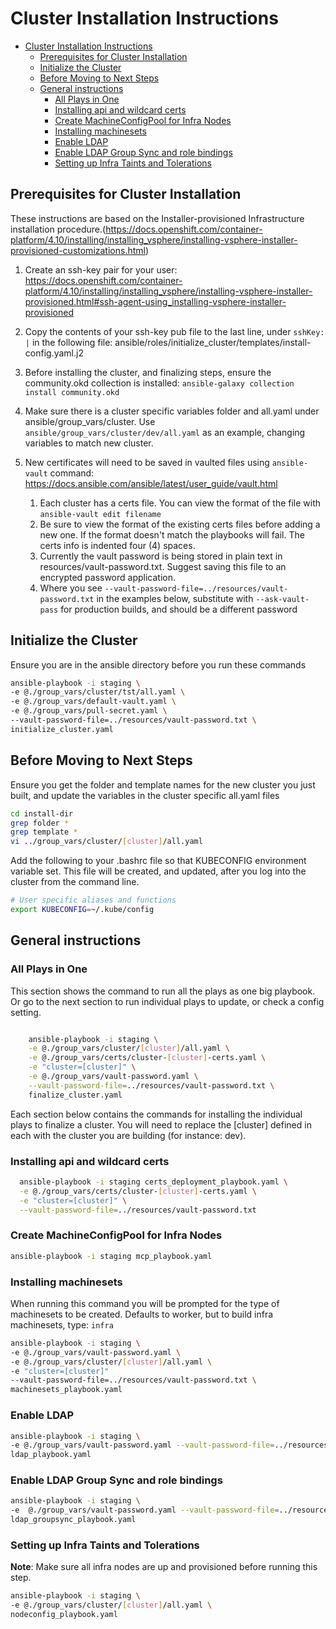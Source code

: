 # Cluster Installation Instructions

- [Cluster Installation Instructions](#cluster-installation-instructions)
  - [Prerequisites for Cluster Installation](#prerequisites-for-cluster-installation)
  - [Initialize the Cluster](#initialize-the-cluster)
  - [Before Moving to Next Steps](#before-moving-to-next-steps)
  - [General instructions](#general-instructions)
    - [All Plays in One](#all-plays-in-one)
    - [Installing api and wildcard certs](#installing-api-and-wildcard-certs)
    - [Create MachineConfigPool for Infra Nodes](#create-machineconfigpool-for-infra-nodes)
    - [Installing machinesets](#installing-machinesets)
    - [Enable LDAP](#enable-ldap)
    - [Enable LDAP Group Sync and role bindings](#enable-ldap-group-sync-and-role-bindings)
    - [Setting up Infra Taints and Tolerations](#setting-up-infra-taints-and-tolerations)

## Prerequisites for Cluster Installation

These instructions are based on the Installer-provisioned Infrastructure installation procedure.(<https://docs.openshift.com/container-platform/4.10/installing/installing_vsphere/installing-vsphere-installer-provisioned-customizations.html>)

1. Create an ssh-key pair for your user: <https://docs.openshift.com/container-platform/4.10/installing/installing_vsphere/installing-vsphere-installer-provisioned.html#ssh-agent-using_installing-vsphere-installer-provisioned>

2. Copy the contents of your ssh-key pub file to the last line, under `sshKey: |` in the following file:
  ansible/roles/initialize_cluster/templates/install-config.yaml.j2

3. Before installing the cluster, and finalizing steps, ensure the community.okd collection is installed:
`ansible-galaxy collection install community.okd`

4. Make sure there is a cluster specific variables folder and all.yaml under ansible/group_vars/cluster.
Use `ansible/group_vars/cluster/dev/all.yaml` as an example, changing variables to match new cluster.

5. New certificates will need to be saved in vaulted files using `ansible-vault` command: <https://docs.ansible.com/ansible/latest/user_guide/vault.html>
   1. Each cluster has a certs file. You can view the format of the file with `ansible-vault edit filename`
   2. Be sure to view the format of the existing certs files before adding a new one. If the format doesn't match the playbooks will fail. The certs info is indented four (4) spaces.
   3. Currently the vault password is being stored in plain text in resources/vault-password.txt. Suggest saving this file to an encrypted password application.
   4. Where you see `--vault-password-file=../resources/vault-password.txt` in the examples below, substitute with `--ask-vault-pass` for production builds, and should be a different password

## Initialize the Cluster

Ensure you are in the ansible directory before you run these commands

  ```sh
  ansible-playbook -i staging \
  -e @./group_vars/cluster/tst/all.yaml \
  -e @./group_vars/default-vault.yaml \
  -e @./group_vars/pull-secret.yaml \
  --vault-password-file=../resources/vault-password.txt \
  initialize_cluster.yaml
  ```

## Before Moving to Next Steps

Ensure you get the folder and template names for the new cluster you just built, and update the variables in the cluster specific all.yaml files

  ```sh
  cd install-dir
  grep folder *
  grep template *
  vi ../group_vars/cluster/[cluster]/all.yaml
  ```

Add the following to your .bashrc file so that KUBECONFIG environment variable set.
This file will be created, and updated, after you log into the cluster from the command line.

```sh
# User specific aliases and functions
export KUBECONFIG=~/.kube/config
```

## General instructions

### All Plays in One

This section shows the command to run all the plays as one big playbook.
Or go to the next section to run individual plays to update, or check a config setting.

```sh

    ansible-playbook -i staging \
    -e @./group_vars/cluster/[cluster]/all.yaml \
    -e @./group_vars/certs/cluster-[cluster]-certs.yaml \
    -e "cluster=[cluster]" \
    -e @./group_vars/vault-password.yaml \
    --vault-password-file=../resources/vault-password.txt \
    finalize_cluster.yaml

```

Each section below contains the commands for installing the individual plays to finalize a cluster.
You will need to replace the [cluster] defined in each with the cluster you are building (for instance: dev).

### Installing api and wildcard certs

  ```sh
    ansible-playbook -i staging certs_deployment_playbook.yaml \
    -e @./group_vars/certs/cluster-[cluster]-certs.yaml \
    -e "cluster=[cluster]" \
    --vault-password-file=../resources/vault-password.txt
  ```

### Create MachineConfigPool for Infra Nodes

  ```sh
  ansible-playbook -i staging mcp_playbook.yaml
  ```

### Installing machinesets

 When running this command you will be prompted for the type of machinesets to be created.
 Defaults to worker, but to build infra machinesets, type: `infra`

  ```sh
  ansible-playbook -i staging \
  -e @./group_vars/vault-password.yaml \
  -e @./group_vars/cluster/[cluster]/all.yaml \
  -e "cluster=[cluster]"
  --vault-password-file=../resources/vault-password.txt \
  machinesets_playbook.yaml
  ```

### Enable LDAP

  ```sh
  ansible-playbook -i staging \
  -e @./group_vars/vault-password.yaml --vault-password-file=../resources/vault-password.txt \
  ldap_playbook.yaml
  ```

### Enable LDAP Group Sync and role bindings

  ```sh
  ansible-playbook -i staging \
  -e  @./group_vars/vault-password.yaml --vault-password-file=../resources/vault-password.txt \
  ldap_groupsync_playbook.yaml
  ```

### Setting up Infra Taints and Tolerations

**Note**: Make sure all infra nodes are up and provisioned before running this step.

  ```sh
  ansible-playbook -i staging \
  -e @./group_vars/cluster/[cluster]/all.yaml \
  nodeconfig_playbook.yaml
  ```
